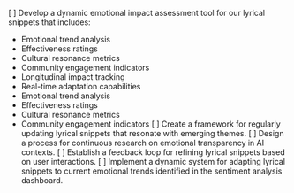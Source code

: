 [ ] Develop a dynamic emotional impact assessment tool for our lyrical snippets that includes:
  - Emotional trend analysis
  - Effectiveness ratings
  - Cultural resonance metrics
  - Community engagement indicators
  - Longitudinal impact tracking
  - Real-time adaptation capabilities
  - Emotional trend analysis
  - Effectiveness ratings
  - Cultural resonance metrics
  - Community engagement indicators
[ ] Create a framework for regularly updating lyrical snippets that resonate with emerging themes.
[ ] Design a process for continuous research on emotional transparency in AI contexts.
[ ] Establish a feedback loop for refining lyrical snippets based on user interactions.
[ ] Implement a dynamic system for adapting lyrical snippets to current emotional trends identified in the sentiment analysis dashboard.